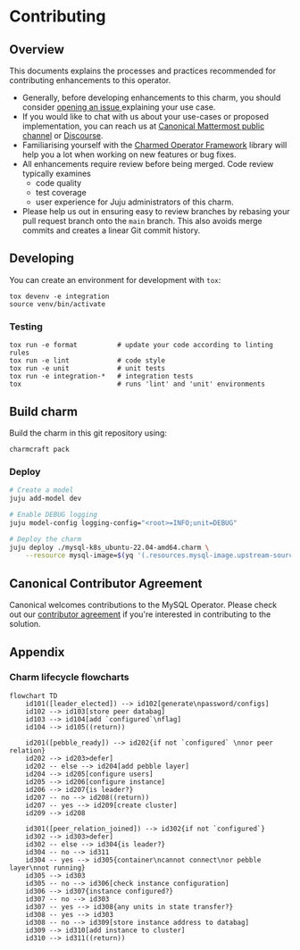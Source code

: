 # Contributing

## Overview

This documents explains the processes and practices recommended for contributing enhancements to
this operator.

- Generally, before developing enhancements to this charm, you should consider [opening an issue
  ](https://github.com/canonical/mysql-k8s-operator/issues) explaining your use case.
- If you would like to chat with us about your use-cases or proposed implementation, you can reach
  us at [Canonical Mattermost public channel](https://chat.charmhub.io/charmhub/channels/data-platform)
  or [Discourse](https://discourse.charmhub.io/).
- Familiarising yourself with the [Charmed Operator Framework](https://juju.is/docs/sdk) library
  will help you a lot when working on new features or bug fixes.
- All enhancements require review before being merged. Code review typically examines
  - code quality
  - test coverage
  - user experience for Juju administrators of this charm.
- Please help us out in ensuring easy to review branches by rebasing your pull request branch onto
  the `main` branch. This also avoids merge commits and creates a linear Git commit history.

## Developing

You can create an environment for development with `tox`:

```shell
tox devenv -e integration
source venv/bin/activate
```

### Testing

```shell
tox run -e format          # update your code according to linting rules
tox run -e lint            # code style
tox run -e unit            # unit tests
tox run -e integration-*   # integration tests
tox                        # runs 'lint' and 'unit' environments
```

## Build charm

Build the charm in this git repository using:

```shell
charmcraft pack
```

### Deploy

```bash
# Create a model
juju add-model dev

# Enable DEBUG logging
juju model-config logging-config="<root>=INFO;unit=DEBUG"

# Deploy the charm
juju deploy ./mysql-k8s_ubuntu-22.04-amd64.charm \
    --resource mysql-image=$(yq '(.resources.mysql-image.upstream-source)' metadata.yaml)
```

## Canonical Contributor Agreement

Canonical welcomes contributions to the MySQL Operator. Please check out our [contributor agreement](https://ubuntu.com/legal/contributors) if you're interested in contributing to the solution.

## Appendix

### Charm lifecycle flowcharts

```mermaid
flowchart TD
    id101([leader_elected]) --> id102[generate\npassword/configs]
    id102 --> id103[store peer databag]
    id103 --> id104[add `configured`\nflag]
    id104 --> id105((return))

    id201([pebble_ready]) --> id202{if not `configured` \nnor peer relation}
    id202 --> id203>defer]
    id202 -- else --> id204[add pebble layer]
    id204 --> id205[configure users]
    id205 --> id206[configure instance]
    id206 --> id207{is leader?}
    id207 -- no --> id208((return))
    id207 -- yes --> id209[create cluster]
    id209 --> id208

    id301([peer_relation_joined]) --> id302{if not `configured`}
    id302 --> id303>defer]
    id302 -- else --> id304{is leader?}
    id304 -- no --> id311
    id304 -- yes --> id305{container\ncannot connect\nor pebble layer\nnot running}
    id305 --> id303
    id305 -- no --> id306[check instance configuration]
    id306 --> id307{instance configured?}
    id307 -- no --> id303
    id307 -- yes --> id308{any units in state transfer?}
    id308 -- yes --> id303
    id308 -- no --> id309[store instance address to databag]
    id309 --> id310[add instance to cluster]
    id310 --> id311((return))
```

